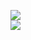 [![](https://img.shields.io/badge/Made%20With-Github%20Spray-lightgrey.svg?style=for-the-badge&logo=github)](https://github.com/Annihil/github-spray#3219)  
[![](https://i.imgur.com/2DrTn0Z.gif)](https://github.com/Annihil/github-spray)